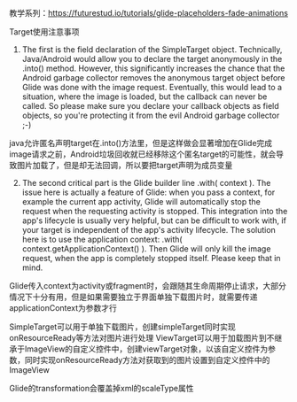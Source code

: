 教学系列：https://futurestud.io/tutorials/glide-placeholders-fade-animations

Target使用注意事项
1. The first is the field declaration of the SimpleTarget object. Technically, Java/Android would allow you to declare the target anonymously in the .into() method. However, this significantly increases the chance that the Android garbage collector removes the anonymous target object before Glide was done with the image request. Eventually, this would lead to a situation, where the image is loaded, but the callback can never be called. So please make sure you declare your callback objects as field objects, so you're protecting it from the evil Android garbage collector ;-)

java允许匿名声明target在.into()方法里，但是这样做会显著增加在Glide完成image请求之前，Android垃圾回收就已经移除这个匿名target的可能性，就会导致图片加载了，但是却无法回调，所以要把target声明为成员变量

2. The second critical part is the Glide builder line .with( context ). The issue here is actually a feature of Glide: when you pass a context, for example the current app activity, Glide will automatically stop the request when the requesting activity is stopped. This integration into the app's lifecycle is usually very helpful, but can be difficult to work with, if your target is independent of the app's activity lifecycle. The solution here is to use the application context: .with( context.getApplicationContext() ). Then Glide will only kill the image request, when the app is completely stopped itself. Please keep that in mind.

Glide传入context为activity或fragment时，会跟随其生命周期停止请求，大部分情况下十分有用，但是如果需要独立于界面单独下载图片时，就需要传递applicationContext为参数才行

SimpleTarget可以用于单独下载图片，创建simpleTarget同时实现onResourceReady等方法对图片进行处理
ViewTarget可以用于加载图片到不继承于ImageView的自定义控件中，创建viewTarget对象，以该自定义控件为参数，同时实现onResourceReady方法对获取到的图片设置到自定义控件中的ImageView

Glide的transformation会覆盖掉xml的scaleType属性
